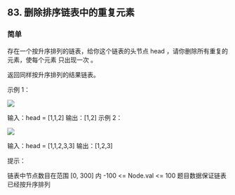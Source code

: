 ## 83. 删除排序链表中的重复元素
### 简单
存在一个按升序排列的链表，给你这个链表的头节点 head ，请你删除所有重复的元素，使每个元素 只出现一次 。

返回同样按升序排列的结果链表。

 

示例 1：

<img src="https://assets.leetcode.com/uploads/2021/01/04/list1.jpg"/>


输入：head = [1,1,2]
输出：[1,2]
示例 2：

<img src="https://assets.leetcode.com/uploads/2021/01/04/list2.jpg"/>


输入：head = [1,1,2,3,3]
输出：[1,2,3]
 

提示：

链表中节点数目在范围 [0, 300] 内
-100 <= Node.val <= 100
题目数据保证链表已经按升序排列
